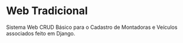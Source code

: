 # Web Tradicional

Sistema Web CRUD Básico para o Cadastro de Montadoras e Veículos associados feito em Django.
